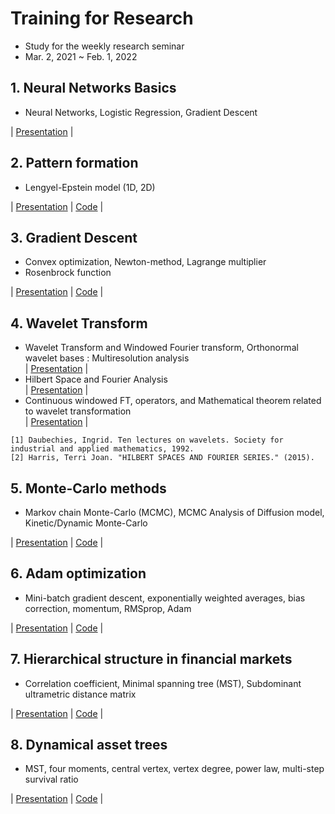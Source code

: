 # Training for Research
- Study for the weekly research seminar
- Mar. 2, 2021 ~ Feb. 1, 2022

## 1. Neural Networks Basics
- Neural Networks, Logistic Regression, Gradient Descent    

| [Presentation](https://github.com/OH-Seoyoung/Training_for_Research/blob/master/1.%20Neural_Networks_Basic/20210401_Neural_Network.pdf) |

## 2. Pattern formation
- Lengyel-Epstein model (1D, 2D)  

| [Presentation](https://github.com/OH-Seoyoung/Training_for_Research/blob/master/2.%20Pattern_Formation/20210506_Pattern_Formation.pdf) | [Code](https://github.com/OH-Seoyoung/Training_for_Research/blob/master/2.%20Pattern_Formation/Lengyel_Epstein_model_2D.m) |  

## 3. Gradient Descent
- Convex optimization, Newton-method, Lagrange multiplier
- Rosenbrock function

| [Presentation](https://github.com/OH-Seoyoung/Training_for_Research/blob/master/3.%20Gradient_Descent/20210603_Gradient_Descent.pdf) | [Code](https://github.com/OH-Seoyoung/Training_for_Research/blob/master/3.%20Gradient_Descent/gradient.m) |  

## 4. Wavelet Transform
- Wavelet Transform and Windowed Fourier transform, Orthonormal wavelet bases : Multiresolution analysis  
| [Presentation](https://github.com/OH-Seoyoung/Training_for_Research/blob/master/4.%20Wavelet_Transform/20210623_1_The%20What%2C%20Why%2C%20and%20How%20of%20Wavelets.pdf) |  
- Hilbert Space and Fourier Analysis  
| [Presentation](https://github.com/OH-Seoyoung/Training_for_Research/blob/master/4.%20Wavelet_Transform/20210901_Hilbert_Space.pdf) |
 - Continuous windowed FT, operators, and Mathematical theorem related to wavelet transformation  
| [Presentation](https://github.com/OH-Seoyoung/Training_for_Research/blob/master/4.%20Wavelet_Transform/20210908_Continous_FT_and_WT.pdf) |  
```
[1] Daubechies, Ingrid. Ten lectures on wavelets. Society for industrial and applied mathematics, 1992.
[2] Harris, Terri Joan. "HILBERT SPACES AND FOURIER SERIES." (2015).
```
## 5. Monte-Carlo methods
- Markov chain Monte-Carlo (MCMC), MCMC Analysis of Diffusion model, Kinetic/Dynamic Monte-Carlo  
  
| [Presentation](https://github.com/OH-Seoyoung/Training_for_Research/blob/master/5.%20Monte-Carlo_methods/20210923_Monte-Carlo_methods.pdf) | [Code](https://github.com/OH-Seoyoung/Training_for_Research/blob/master/5.%20Monte-Carlo_methods/Monte-Carlo_simulation.ipynb) |  

## 6. Adam optimization
- Mini-batch gradient descent, exponentially weighted averages, bias correction, momentum, RMSprop, Adam  

| [Presentation](https://github.com/OH-Seoyoung/Training_for_Research/blob/master/6.%20Adam_optimization/20211111_Adam.pdf) | [Code](https://github.com/OH-Seoyoung/Training_for_Research/blob/master/6.%20Adam_optimization/Adam_n_gradient_descent.ipynb) |  

## 7. Hierarchical structure in financial markets
- Correlation coefficient, Minimal spanning tree (MST), Subdominant ultrametric distance matrix

| [Presentation](https://github.com/OH-Seoyoung/Training_for_Research/blob/master/7.%20Hierarchical_trees/20220120_Hierarchical_structure_in_financial_market.pdf) | [Code](https://github.com/OH-Seoyoung/Training_for_Research/blob/master/7.%20Hierarchical_trees/Hierarchical_clustering.R) |

## 8. Dynamical asset trees
- MST, four moments, central vertex, vertex degree, power law, multi-step survival ratio

| [Presentation](https://github.com/OH-Seoyoung/Training_for_Research/blob/master/8.%20Dynamic_asset_trees/20220126_Dynamics_of_market_correlation_Taxonomy_and_portfolio_analysis.pdf) | [Code](https://github.com/OH-Seoyoung/MST_for_financial_market_analysis) |



